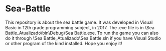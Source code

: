# Sea-Battle

This repository is about the sea battle game. It was developed in Visual Basic in 12th grade programming subject, in 2017. The .exe file is in \Sea Battle_Atualizado\bin\Debug\Sea Battle.exe. To run the game you can also do it through \Sea Battle_Atualizado\Sea Battle.sln if you have Visual Studio or other program of the kind installed. Hope you enjoy it! 
